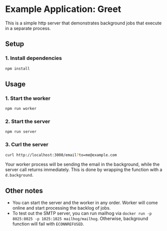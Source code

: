 # Example Application: Greet

This is a simple http server that demonstrates background jobs that execute in a separate process.

## Setup

### 1. Install dependencies

```bash
npm install
```

## Usage

### 1. Start the worker

```bash
npm run worker
```

### 2. Start the server

```bash
npm run server
```

### 3. Curl the server

```bash
curl http://localhost:3000/email?to=me@example.com
```

Your worker process will be sending the email in the background, while the server call returns immediately. This is done by wrapping the function with a `d.background`.

## Other notes

- You can start the server and the worker in any order. Worker will come online and start processing the backlog of jobs.
- To test out the SMTP server, you can run mailhog via `docker run -p 8025:8025 -p 1025:1025 mailhog/mailhog`. Otherwise, background function will fail with `ECONNREFUSED`.